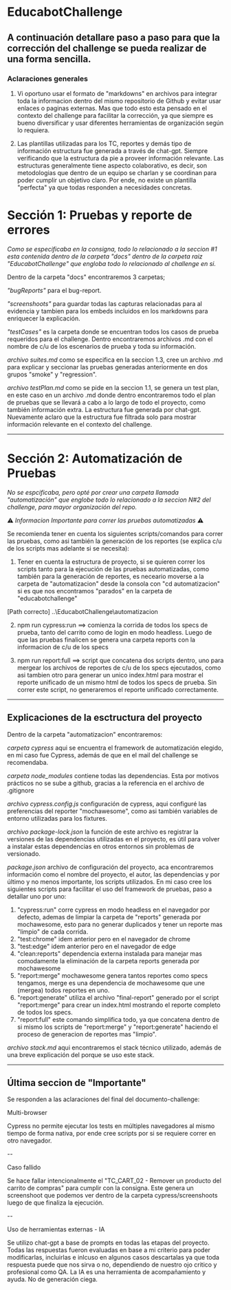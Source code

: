 # EducabotChallenge

## A continuación detallare paso a paso para que la corrección del challenge se pueda realizar de una forma sencilla.

### Aclaraciones generales

1. Vi oportuno usar el formato de "markdowns" en archivos para integrar toda la informacion dentro del mismo repositorio de Github y evitar usar enlaces o paginas externas.
Mas que todo esto esta pensado en el contexto del challenge para facilitar la corrección, ya que siempre es bueno diversificar y usar diferentes herramientas de organización según lo requiera.

2. Las plantillas utilizadas para los TC, reportes y demás tipo de información estructura fue generada a través de chat-gpt. Siempre verificando que la estructura da pie a proveer información relevante. Las estructuras generalmente tiene aspecto colaborativo, es decir, son metodologias que dentro de un equipo se charlan y se coordinan para poder cumplir un objetivo claro. Por ende, no existe un plantilla "perfecta" ya que todas responden a necesidades concretas.

# Sección 1: Pruebas y reporte de errores

*Como se especificaba en la consigna, todo lo relacionado a la seccion #1 esta contenida dentro de la carpeta "docs" dentro de la carpeta raiz "EducabotChallenge" que engloba todo lo relacionado al challenge en si.*

Dentro de la carpeta "docs" encontraremos 3 carpetas; 

*"bugReports"* para el bug-report.

*"screenshoots"* para guardar todas las capturas relacionadas para al evidencia y tambien para los embeds incluidos en los markdowns para enriquecer la explicación.

*"testCases"* es la carpeta donde se encuentran todos los casos de prueba requeridos para el challenge. Dentro encontraremos archivos .md con el nombre de c/u de los escenarios de prueba y toda su información.

*archivo suites.md* como se especifica en la seccion 1.3, cree un archivo .md para explicar y seccionar las pruebas generadas anteriormente en dos grupos "smoke" y "regression".

*archivo testPlan.md* como se pide en la seccion 1.1, se genera un test plan, en este caso en un archivo .md donde dentro encontraremos todo el plan de pruebas que se llevará a cabo a lo largo de todo el proyecto, como también información extra. La estructura fue generada por chat-gpt. Nuevamente aclaro que la estructura fue filtrada solo para mostrar información relevante en el contexto del challenge.

---

# Sección 2: Automatización de Pruebas

*No se espcificaba, pero opté por crear una carpeta llamada "automatización" que englobe todo lo relacionado a la seccion N#2 del challenge, para mayor organización del repo.*

⚠️ *Informacion Importante para correr las pruebas automatizadas* ⚠️

Se recomienda tener en cuenta los siguientes scripts/comandos para correr las pruebas, como asi también la generación de los reportes (se explica c/u de los scripts mas adelante si se necesita):

1. Tener en cuenta la estructura de proyecto, si se quieren correr los scripts tanto para la ejecución de las pruebas automatizadas, como también para la generación de reportes, es neceario moverse a la carpeta de "automatizacion" desde la consola con "cd automatizacion" si es que nos encontramos "parados" en la carpeta de "educabotchallenge"

[Path correcto] ..\EducabotChallenge\automatizacion

2. npm run cypress:run   ==> comienza la corrida de todos los specs de prueba, tanto del carrito como de login en modo headless. Luego de que las pruebas finalicen se genera una carpeta reports con la informacion de c/u de los specs

3. npm run report:full   ==> script que concatena dos scripts dentro, uno para mergear los archivos de reportes de c/u de los specs ejecutados, como asi tambien otro para generar un unico index.html para mostrar el reporte unificado de un mismo html de todos los specs de prueba. Sin correr este script, no generaremos el reporte unificado correctamente.

---

## Explicaciones de la esctructura del proyecto

Dentro de la carpeta "automatizacion" encontraremos:

*carpeta cypress* aqui se encuentra el framework de automatización elegido, en mi caso fue Cypress, además de que en el mail del challenge se recomendaba.

*carpeta node_modules* contiene todas las dependencias. Esta por motivos prácticos no se sube a github, gracias a la referencia en el archivo de .gitignore

*archivo cypress.config.js* configuración de cypress, aqui configuré las preferencias del reporter "mochawesome", como asi también variables de entorno utilizadas para los fixtures.

*archivo package-lock.json* la función de este archivo es registrar la versiones de las dependencias utilizadas en el proyecto, es útil para volver a instalar estas dependencias en otros entornos sin problemas de versionado.

*package.json* archivo de configuración del proyecto, aca encontraremos información como el nombre del proyecto, el autor, las dependencias y por último y no menos importante, los scripts utilizados. En mi caso cree los siguientes scripts para facilitar el uso del framework de pruebas, paso a detallar uno por uno:

1. "cypress:run" corre cypress en modo headless en el navegador por defecto, ademas de limpiar la carpeta de "reports" generada por mochawesome, esto para no generar duplicados y tener un reporte mas "limpio" de cada corrida.
2. "test:chrome" idem anterior pero en el navegador de chrome
3. "test:edge" idem anterior pero en el navegador de edge
4. "clean:reports" dependencia externa instalada para manejar mas comodamente la eliminación de la carpeta reports generada por mochawesome
5. "report:merge" mochawesome genera tantos reportes como specs tengamos, merge es una dependencia de mochawesome que une (mergea) todos reportes en uno.
6. "report:generate" utiliza el archivo "final-report" generado por el script "report:merge" para crear un index.html mostrando el reporte completo de todos los specs.
7. "report:full" este comando simplifica todo, ya que concatena dentro de si mismo los scripts de "report:merge" y "report:generate" haciendo el proceso de generacion de reportes mas "limpio".


*archivo stack.md* aqui encontraremos el stack técnico utilizado, además de una breve explicación del porque se uso este stack.

---

## Última seccion de "Importante"

Se responden a las aclaraciones del final del documento-challenge:

Multi-browser

Cypress no permite ejecutar los tests en múltiples navegadores al mismo tiempo de forma nativa, por ende cree scripts por si se requiere correr en otro navegador.

--

Caso fallido

Se hace fallar intencionalmente el "TC_CART_02 - Remover un producto del carrito de compras" para cumplir con la consigna. Este genera un screenshoot que podemos ver dentro de la carpeta cypress/screenshoots luego de que finaliza la ejecución.

--

Uso de herramientas externas - IA

Se utilizo chat-gpt a base de prompts en todas las etapas del proyecto. Todas las respuestas fueron evaluadas en base a mi criterio para poder modificarlas, incluirlas e inlcuso en algunos casos descartalas ya que toda respuesta puede que nos sirva o no, dependiendo de nuestro ojo critico y profesional como QA. La IA es una herramienta de acompañamiento y ayuda. No de generación ciega.
